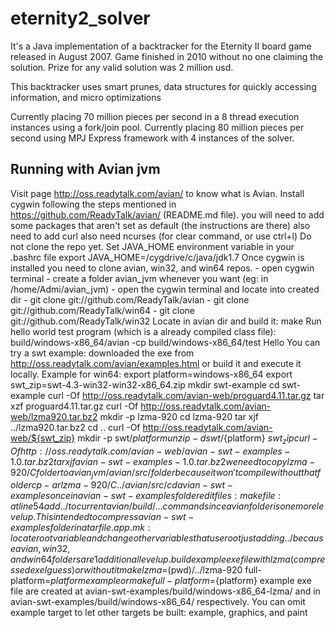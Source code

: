 eternity2_solver
================

It's a Java implementation of a backtracker for the Eternity II board game released in August 2007.
Game finished in 2010 without no one claiming the solution. Prize for any valid solution was 2 million usd.

This backtracker uses smart prunes, data structures for quickly accessing information, and micro optimizations

Currently placing 70 million pieces per second in a 8 thread execution instances using a fork/join pool.
Currently placing 80 million pieces per second using MPJ Express framework with 4 instances of the solver.

Running with Avian jvm
----------------------

Visit page http://oss.readytalk.com/avian/ to know what is Avian.
Install cygwin following the steps mentioned in https://github.com/ReadyTalk/avian/ (README.md file).
	you will need to add some packages that aren't set as default (the instructions are there)
	also need to add curl
	also need ncurses (for clear command, or use ctrl+l)
Do not clone the repo yet.
Set JAVA_HOME environment variable in your .bashrc file
	export JAVA_HOME=/cygdrive/c/java/jdk1.7
Once cygwin is installed you need to clone avian, win32, and win64 repos.
	- open cygwin terminal
	- create a folder avian_jvm whenever you want (eg: in /home/Admi/avian_jvm)
	- open the cygwin terminal and locate into created dir
	- git clone git://github.com/ReadyTalk/avian
	- git clone git://github.com/ReadyTalk/win64
	- git clone git://github.com/ReadyTalk/win32
Locate in avian dir and build it:
	make
Run hello world test program (which is a already compiled class file):
	build/windows-x86_64/avian -cp build/windows-x86_64/test Hello
You can try a swt example:
	downloaded the exe from http://oss.readytalk.com/avian/examples.html
	or build it and execute it locally. Example for win64:
		export platform=windows-x86_64
		export swt_zip=swt-4.3-win32-win32-x86_64.zip
		mkdir swt-example
		cd swt-example
		curl -Of http://oss.readytalk.com/avian-web/proguard4.11.tar.gz
		tar xzf proguard4.11.tar.gz
		curl -Of http://oss.readytalk.com/avian-web/lzma920.tar.bz2
		mkdir -p lzma-920
		cd lzma-920
		tar xjf ../lzma920.tar.bz2
		cd ..
		curl -Of http://oss.readytalk.com/avian-web/${swt_zip}
		mkdir -p swt/${platform}
		unzip -d swt/${platform} ${swt_zip}
		curl -Of http://oss.readytalk.com/avian-web/avian-swt-examples-1.0.tar.bz2
		tar xjf avian-swt-examples-1.0.tar.bz2
		we need to copy lzma-920/C folder to avian_jvm/avian/src/ folder because it won't compile without that folder
			cp -ar lzma-920/C ../avian/src/ 
		cd avian-swt-examples
		once in avian-swt-examples folder edit files:
			makefile: at line 54 add ../ to current avian/build/... command since avian folder is one more level up. This intended to compress avian-swt-examples folder in a tar file.
			app.mk: locate root variable and change other variables that use root just adding ../ because avian, win32, and win64 folders are 1 additional level up.
		build example exe file with lzma (compressed exe I guess) or without it
			make lzma=$(pwd)/../lzma-920 full-platform=${platform} example
			or
			make full-platform=${platform} example
		exe file are created at avian-swt-examples/build/windows-x86_64-lzma/ and in avian-swt-examples/build/windows-x86_64/ respectively.
		You can omit example target to let other targets be built: example, graphics, and paint
